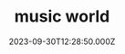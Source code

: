 ---
date: 2023-09-30T12:28:50.000Z
title: music world
latitude: 52.05671217961038
longitude: 1.152581862216715
category: checkin
---